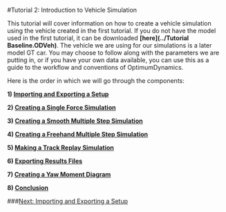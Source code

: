 #Tutorial 2: Introduction to Vehicle Simulation

This tutorial will cover information on how to create a vehicle simulation using the vehicle created in the first tutorial. If you do not have the model used in the first tutorial, it can be downloaded __[here](../Tutorial Baseline.ODVeh)__. The vehicle we are using for our simulations is a later model GT car.  You may choose to follow along with the parameters we are putting in, or if you have your own data available, you can use this as a guide to the workflow and conventions of OptimumDynamics.

Here is the order in which we will go through the components:


__1) [Importing and Exporting a Setup](2_ImportExport.md)__

__2) [Creating a Single Force Simulation](3_SingleStepSim.md)__

__3) [Creating a Smooth Multiple Step Simulation](4_MultiStepSim.md)__

__4) [Creating a Freehand Multiple Step Simulation](5_MultiStepRough.md)__

__5) [Making a Track Replay Simulation](6_TrackReplay.md)__

__6) [Exporting Results Files](7_ExportResults.md)__

__7) [Creating a Yaw Moment Diagram](8_YMDSim.md)__

__8) [Conclusion](9_Conclusions.md)__

###[Next: Importing and Exporting a Setup](2_ImportExport.md)

